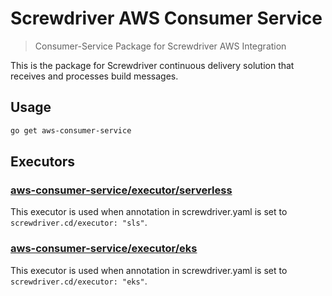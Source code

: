# Screwdriver AWS Consumer Service

> Consumer-Service Package for Screwdriver AWS Integration

This is the package for Screwdriver continuous delivery solution that receives and processes build messages.

## Usage

```bash
go get aws-consumer-service
```

## Executors

### [aws-consumer-service/executor/serverless](github.com/screwdriver-cd/aws-consumer-service/executor/serverless)
This executor is used when annotation in screwdriver.yaml is set to `screwdriver.cd/executor: "sls"`.

### [aws-consumer-service/executor/eks](github.com/screwdriver-cd/aws-consumer-service/executor/eks)
This executor is used when annotation in screwdriver.yaml is set to `screwdriver.cd/executor: "eks"`.